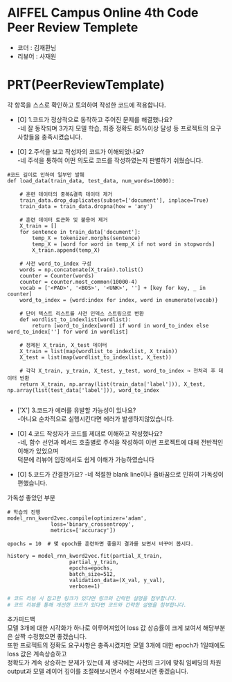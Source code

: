 # AIFFEL Campus Online 4th Code Peer Review Templete
- 코더 : 김재환님
- 리뷰어 : 사재원


# PRT(PeerReviewTemplate)
각 항목을 스스로 확인하고 토의하여 작성한 코드에 적용합니다.
- [O] 1.코드가 정상적으로 동작하고 주어진 문제를 해결했나요?<br>
-네 잘 동작되며 3가지 모델 학습, 최종 정확도 85%이상 달성 등 프로젝트의 요구사항들을 충족시켰습니다.  

- [O] 2.주석을 보고 작성자의 코드가 이해되었나요?<br>
 -네 주석을 통하여 어떤 의도로 코드를 작성하였는지 판별하기 쉬웠습니다.
```
#코드 길이로 인하여 일부만 발췌
def load_data(train_data, test_data, num_words=10000):
    
    # 훈련 데이터의 중복&결측 데이터 제거
    train_data.drop_duplicates(subset=['document'], inplace=True) 
    train_data = train_data.dropna(how = 'any') 
    
    # 훈련 데이터 토큰화 및 불용어 제거
    X_train = []
    for sentence in train_data['document']:
        temp_X = tokenizer.morphs(sentence) 
        temp_X = [word for word in temp_X if not word in stopwords] 
        X_train.append(temp_X)

    # 사전 word_to_index 구성
    words = np.concatenate(X_train).tolist()
    counter = Counter(words)
    counter = counter.most_common(10000-4)
    vocab = ['<PAD>', '<BOS>', '<UNK>', ''] + [key for key, _ in counter]
    word_to_index = {word:index for index, word in enumerate(vocab)}
    
    # 단어 텍스트 리스트를 사전 인덱스 스트링으로 변환
    def wordlist_to_indexlist(wordlist):
        return [word_to_index[word] if word in word_to_index else word_to_index[''] for word in wordlist]
    
    # 정제된 X_train, X_test 데이터
    X_train = list(map(wordlist_to_indexlist, X_train))
    X_test = list(map(wordlist_to_indexlist, X_test))
    
    # 각각 X_train, y_train, X_test, y_test, word_to_index → 전처리 후 데이터 반환   
    return X_train, np.array(list(train_data['label'])), X_test, np.array(list(test_data['label'])), word_to_index
    
```
- ['X'] 3.코드가 에러를 유발할 가능성이 있나요?<br>
 -아니요 순차적으로 실행시킨다면 에러가 발생하지않았습니다.
 
- [O] 4.코드 작성자가 코드를 제대로 이해하고 작성했나요?<br>
 -네, 함수 선언과 메서드 호출별로 주석을 작성하여 이번 프로젝트에 대해 전반적인 이해가 있었으며<br>
 덕분에 리뷰어 입장에서도 쉽게 이해가 가능하였습니다
 
- [O] 5.코드가 간결한가요?
 -네 적절한 blank line이나 줄바꿈으로 인하여 가독성이 편했습니다.

가독성 좋았던 부분
```
# 학습의 진행
model_rnn_kword2vec.compile(optimizer='adam',
              loss='binary_crossentropy',
              metrics=['accuracy'])
              
epochs = 10  # 몇 epoch를 훈련하면 좋을지 결과를 보면서 바꾸어 봅시다. 

history = model_rnn_kword2vec.fit(partial_X_train,
                    partial_y_train,
                    epochs=epochs,
                    batch_size=512,
                    validation_data=(X_val, y_val),
                    verbose=1)
```

```python
# 코드 리뷰 시 참고한 링크가 있다면 링크와 간략한 설명을 첨부합니다.
# 코드 리뷰를 통해 개선한 코드가 있다면 코드와 간략한 설명을 첨부합니다.
```

추가피드백<br>
모델 3개에 대한 시각화가 하나로 이루어져있어 loss 값 상승률이 크게 보여서 해당부분은 살짝 수정했으면 좋겠습니다.<br>
또한 프로젝트의 정확도 요구사항은 충족시켰지만 모델 3개에 대한 epoch가 1일때에도 loss 값은 계속상승하고<br>
정확도가 계속 상승하는 문제가 있는데 제 생각에는 사전의 크기에 맞춰 임베딩의 차원 output과 모델 레이어 깊이를 조절해보시면서 수정해보시면 좋겠습니다.
